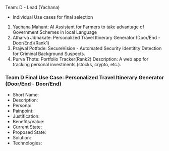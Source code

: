 Team: D - Lead (Yachana)
- Individual Use cases for final selection
1. Yachana Mahant: AI Assistant for Farmers to take advantage of Government Schemes in local Language
2. Atharva Jibhakate: Personalized Travel Itinerary Generator (Door/End - Door/End)(Rank1)
3. Prajwal Potfode: SecureVision - Automated Security Identitity Detection for Criminal Background Suspects.
4. Purva Thote: Portfolio Tracker(Rank2)
Description: A web app for tracking personal investments (stocks, crypto, etc.).

### Team D Final Use Case:  Personalized Travel Itinerary Generator (Door/End - Door/End)
- Short Name: 
- Description: 
- Persona: 
- Painpoint: 
- Justification: 
- Benefits/Value: 
- Current State: 
- Proposed State: 
- Solution: 
- Technologies: 
